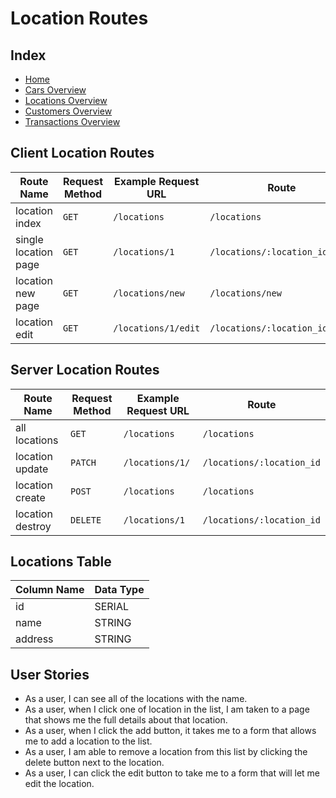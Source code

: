 # Location Routes

## Index

- [Home](/)
- [Cars Overview](/cars_overview.md)
- [Locations Overview](/locations_overview.md)
- [Customers Overview](/customers_overview.md)
- [Transactions Overview](/transactions_overview.md)

## Client Location Routes

| Route Name           | Request Method | Example Request URL | Route                          |
| -------------------- | -------------- | ------------------- | ------------------------------ |
| location index       | `GET`          | `/locations`        | `/locations`                   |
| single location page | `GET`          | `/locations/1`      | `/locations/:location_id`      |
| location new page    | `GET`          | `/locations/new`    | `/locations/new`               |
| location edit        | `GET`          | `/locations/1/edit` | `/locations/:location_id/edit` |

## Server Location Routes

| Route Name       | Request Method | Example Request URL | Route                     |
| ---------------- | -------------- | ------------------- | ------------------------- |
| all locations    | `GET`          | `/locations`        | `/locations`              |
| location update  | `PATCH`        | `/locations/1/`     | `/locations/:location_id` |
| location create  | `POST`         | `/locations`        | `/locations`              |
| location destroy | `DELETE`       | `/locations/1`      | `/locations/:location_id` |

## Locations Table

| Column Name | Data Type |
| ----------- | --------- |
| id          | SERIAL    |
| name        | STRING    |
| address     | STRING    |

## User Stories

- As a user, I can see all of the locations with the name.
- As a user, when I click one of location in the list, I am taken to a page that shows me the full details about that location.
- As a user, when I click the add button, it takes me to a form that allows me to add a location to the list.
- As a user, I am able to remove a location from this list by clicking the delete button next to the location.
- As a user, I can click the edit button to take me to a form that will let me edit the location.
